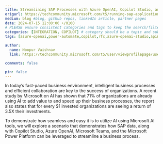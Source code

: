 ```yaml
---
title: Streamlining SAP Processes with Azure OpenAI, Copilot Studio, and Power Platform
origurl: https://techcommunity.microsoft.com/t5/running-sap-applications-on-the/streamlining-sap-processes-with-azure-openai-copilot-studio-and/ba-p/4164338
medium: blog #blog, github repos, linkedIn article, partner pages
date: 2024-07-15 12:00:00 +/0100
# PLEASE ensure consistent categories and tags to keep the search/filtering meaningful!
categories: [INTEGRATION, COPILOT] # category should be a topic and sub-category primary product
tags: [azure-openai,power-automate,copilot,rfc,azure-openai-studio,apim]     # TAG names should always be lowercase

author:
  name: Noopur Vaishnav
  link: https://techcommunity.microsoft.com/t5/user/viewprofilepage/user-id/2501294

comments: false

pin: false
---
```

In today’s fast-paced business environment, intelligent business processes and efficient collaboration are key to the success of organizations. A recent study by Microsoft  on AI has shown that 71% of organizations are already using AI to add value to and speed up their business processes, the report also states that for every $1 invested organizations are seeing a return of 3.5X their investments.

To demonstrate how seamless and easy it is to utilize AI using Microsoft AI tools, we will explore a scenario that demonstrates how SAP data, along with Copilot Studio, Azure OpenAI, Microsoft Teams, and the Microsoft Power Platform can be leveraged to streamline a business process.
